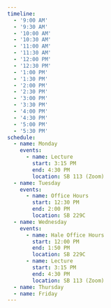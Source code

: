 ```yaml
---
timeline:
  - '9:00 AM'
  - '9:30 AM'
  - '10:00 AM'
  - '10:30 AM'
  - '11:00 AM'
  - '11:30 AM'
  - '12:00 PM'
  - '12:30 PM'
  - '1:00 PM'
  - '1:30 PM'
  - '2:00 PM'
  - '2:30 PM'
  - '3:00 PM'
  - '3:30 PM'
  - '4:00 PM'
  - '4:30 PM'
  - '5:00 PM'
  - '5:30 PM'
schedule:
  - name: Monday
    events:
      - name: Lecture
        start: 3:15 PM
        end: 4:30 PM
        location: SB 113 (Zoom)
  - name: Tuesday
    events:
      - name: Office Hours
        start: 12:30 PM
        end: 2:00 PM
        location: SB 229C
  - name: Wednesday
    events:
      - name: Hale Office Hours
        start: 12:00 PM
        end: 1:50 PM
        location: SB 229C
      - name: Lecture
        start: 3:15 PM
        end: 4:30 PM
        location: SB 113 (Zoom)
  - name: Thursday
  - name: Friday
---
```


